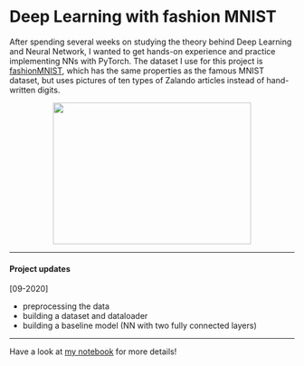 # Deep Learning with fashion MNIST

After spending several weeks on studying the theory behind Deep Learning and Neural Network, I wanted to get hands-on experience and practice implementing NNs with PyTorch. The dataset I use for this project is [fashionMNIST](https://www.kaggle.com/zalando-research/fashionmnist), which has the same properties as the famous MNIST dataset, but uses pictures of ten types of Zalando articles instead of hand-written digits.

<p align="center">
  <img width="350" height="250" src="https://cdn.pixabay.com/photo/2016/03/31/23/37/blouse-1297721_960_720.png">
</p>

***

#### Project updates

[09-2020]
 - preprocessing the data
 - building a dataset and dataloader
 - building a baseline model (NN with two fully connected layers) 

***

Have a look at [my notebook](https://github.com/HeleneFabia/fashion-mnist/blob/master/fashionmnist.ipynb) for more details! 
